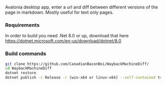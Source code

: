 Avalonia desktop app, enter a url and diff between different versions of the page in markdown. Mostly useful for text only pages.
### Requirements
In order to build you need .Net 8.0 or up, download that here
https://dotnet.microsoft.com/en-us/download/dotnet/8.0

### Build commands
```bash
git clone https://github.com/CanadianBaconBoi/WaybackMachineDiff/
cd WaybackMachineDiff
dotnet restore
dotnet publish -c Release -r [win-x64 or linux-x64] --self-contained true -p:PublishTrimmed=true -p:PublishSingleFile=true -p:IncludeNativeLibrariesForSelfExtract=true
```
